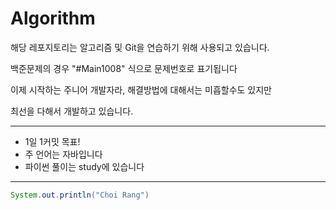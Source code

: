 # Algorithm

해당 레포지토리는 알고리즘 및 Git을 연습하기 위해 사용되고 있습니다.<br>

백준문제의 경우 "#Main1008" 식으로 문제번호로 표기됩니다<br>

이제 시작하는 주니어 개발자라, 해결방법에 대해서는 미흡할수도 있지만

최선을 다해서 개발하고 있습니다.

---

- 1일 1커밋 목표!
- 주 언어는 자바입니다
- 파이썬 풀이는 study에 있습니다
---

```java
System.out.println("Choi Rang")
```



